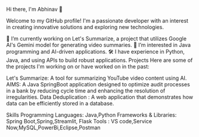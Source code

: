 Hi there, I'm Abhinav 👋

Welcome to my GitHub profile! I'm a passionate developer with an interest in creating innovative solutions and exploring new technologies.

🌱 I’m currently working on Let's Summarize, a project that utilizes Google AI's Gemini model for generating video summaries.
🌟 I’m interested in Java programming and AI-driven applications.
🛠️ I have experience in Python, Java, and using APIs to build robust applications.
Projects
Here are some of the projects I'm working on or have worked on in the past:

Let's Summarize: A tool for summarizing YouTube video content using AI.
AIMS: A Java SpringBoot application designed to optimize audit processes in a bank by reducing cycle time and enhancing the resolution of irregularities.
Data Deduplication : A web application that demonstrates how data can be efficiently stored in a database.

Skills
Programming Languages: Java,Python
Frameworks & Libraries: Spring Boot,Spring,Streamlit, Flask
Tools : VS code,Service Now,MySQL,PowerBi,Eclipse,Postman


